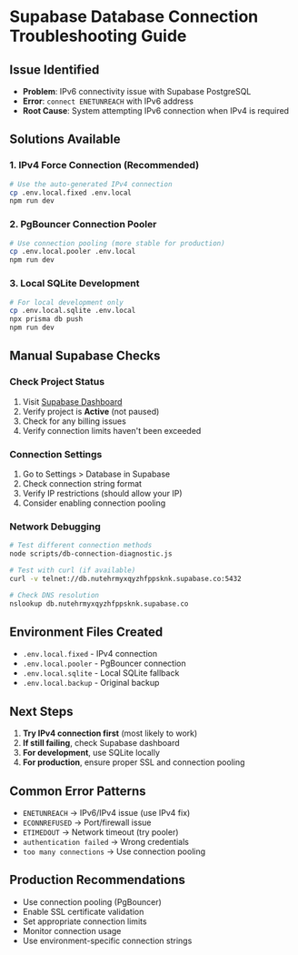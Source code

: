 # Supabase Database Connection Troubleshooting Guide

## Issue Identified
- **Problem**: IPv6 connectivity issue with Supabase PostgreSQL
- **Error**: `connect ENETUNREACH` with IPv6 address
- **Root Cause**: System attempting IPv6 connection when IPv4 is required

## Solutions Available

### 1. IPv4 Force Connection (Recommended)
```bash
# Use the auto-generated IPv4 connection
cp .env.local.fixed .env.local
npm run dev
```

### 2. PgBouncer Connection Pooler
```bash
# Use connection pooling (more stable for production)
cp .env.local.pooler .env.local
npm run dev
```

### 3. Local SQLite Development
```bash
# For local development only
cp .env.local.sqlite .env.local
npx prisma db push
npm run dev
```

## Manual Supabase Checks

### Check Project Status
1. Visit [Supabase Dashboard](https://app.supabase.com/projects)
2. Verify project is **Active** (not paused)
3. Check for any billing issues
4. Verify connection limits haven't been exceeded

### Connection Settings
1. Go to Settings > Database in Supabase
2. Check connection string format
3. Verify IP restrictions (should allow your IP)
4. Consider enabling connection pooling

### Network Debugging
```bash
# Test different connection methods
node scripts/db-connection-diagnostic.js

# Test with curl (if available)
curl -v telnet://db.nutehrmyxqyzhfppsknk.supabase.co:5432

# Check DNS resolution
nslookup db.nutehrmyxqyzhfppsknk.supabase.co
```

## Environment Files Created

- `.env.local.fixed` - IPv4 connection
- `.env.local.pooler` - PgBouncer connection  
- `.env.local.sqlite` - Local SQLite fallback
- `.env.local.backup` - Original backup

## Next Steps

1. **Try IPv4 connection first** (most likely to work)
2. **If still failing**, check Supabase dashboard
3. **For development**, use SQLite locally
4. **For production**, ensure proper SSL and connection pooling

## Common Error Patterns

- `ENETUNREACH` → IPv6/IPv4 issue (use IPv4 fix)
- `ECONNREFUSED` → Port/firewall issue
- `ETIMEDOUT` → Network timeout (try pooler)
- `authentication failed` → Wrong credentials
- `too many connections` → Use connection pooling

## Production Recommendations

- Use connection pooling (PgBouncer)
- Enable SSL certificate validation
- Set appropriate connection limits
- Monitor connection usage
- Use environment-specific connection strings
